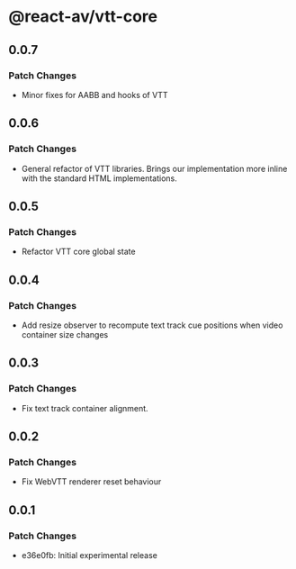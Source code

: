 # @react-av/vtt-core

## 0.0.7

### Patch Changes

- Minor fixes for AABB and hooks of VTT

## 0.0.6

### Patch Changes

- General refactor of VTT libraries. Brings our implementation more inline with the standard HTML implementations.

## 0.0.5

### Patch Changes

- Refactor VTT core global state

## 0.0.4

### Patch Changes

- Add resize observer to recompute text track cue positions when video container size changes

## 0.0.3

### Patch Changes

- Fix text track container alignment.

## 0.0.2

### Patch Changes

- Fix WebVTT renderer reset behaviour

## 0.0.1

### Patch Changes

- e36e0fb: Initial experimental release
